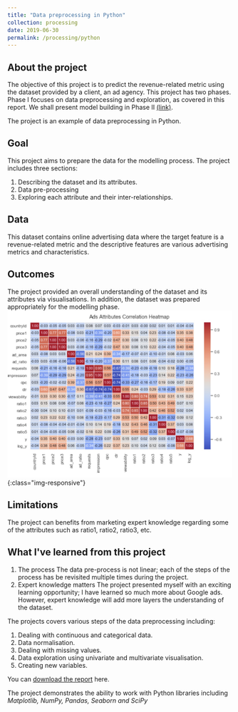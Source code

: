 ```yaml
---
title: "Data preprocessing in Python"
collection: processing
date: 2019-06-30
permalink: /processing/python
---
```

## About the project
  The objective of this project is to predict the revenue-related metric using the dataset provided by a client, an ad agency. This project has two phases. Phase I focuses on data preprocessing and exploration, as covered in this report. We shall present model building in Phase II [(link)](/machinelearning/machinelearning-google).

  The project is an example of data preprocessing in Python.

## Goal
  This project aims to prepare the data for the modelling process. The project includes three sections:
  1. Describing the dataset and its attributes.
  2. Data pre-processing
  3. Exploring each attribute and their inter-relationships.

## Data
  This dataset contains online advertising data where the target feature is a revenue-related metric and the descriptive features are various advertising metrics and characteristics.

## Outcomes
  The project provided an overall understanding of the dataset and its attributes via visualisations. In addition, the dataset was prepared appropriately for the modelling phase.
  ![Heatmap](/assets/heatmap.jpg){:class="img-responsive"}
## Limitations
  The project can benefits from  marketing expert knowledge regarding some of the attributes such as ratio1, ratio2, ratio3, etc.

## What I've learned from this project
  1. The process
    The data pre-process is not linear; each of the steps of the process has be revisited multiple times during the project.
  2. Expert knowledge matters
    The project presented myself with an exciting learning opportunity; I have learned so much more about Google ads. However, expert knowledge will add more layers the understanding of the dataset.

The projects covers various steps of the data preprocessing including:

  1. Dealing with continuous and categorical data.
  2. Data normalisation.
  3. Dealing with missing values.
  4. Data exploration using univariate and multivariate visualisation.
  5. Creating new variables.

You can [download the report](https://minhphan88.github.io/assets/Preprocessing-python.pdf) here.

The project demonstrates the ability to work with Python libraries including *Matplotlib, NumPy, Pandas, Seaborn and SciPy*
